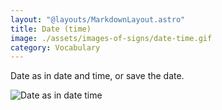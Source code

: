 ```yaml
---
layout: "@layouts/MarkdownLayout.astro"
title: Date (time)
image: ./assets/images-of-signs/date-time.gif
category: Vocabulary
---
```


Date as in date and time, or save the date.

![Date as in date time](@signs/date-time.gif)
